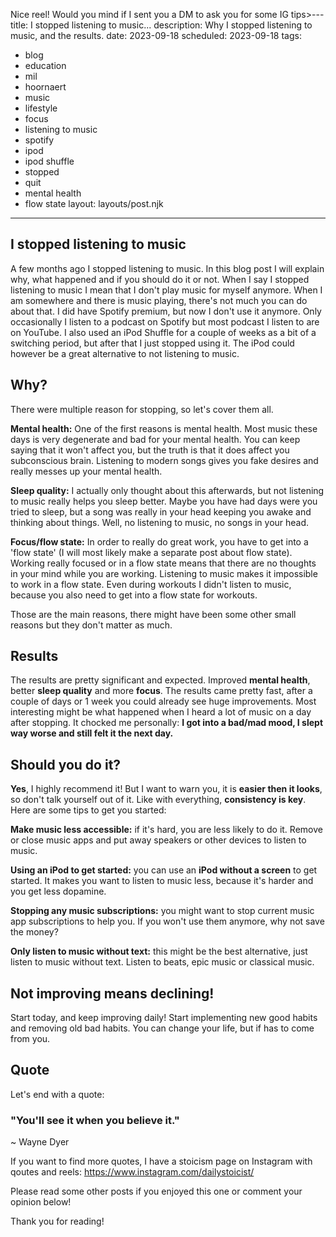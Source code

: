 Nice reel! Would you mind if I sent you a DM to ask you for some IG tips>---
title: I stopped listening to music...
description: Why I stopped listening to music, and the results.
date: 2023-09-18
scheduled: 2023-09-18
tags:
  - blog
  - education
  - mil
  - hoornaert
  - music
  - lifestyle
  - focus
  - listening to music
  - spotify
  - ipod
  - ipod shuffle
  - stopped
  - quit
  - mental health
  - flow state
layout: layouts/post.njk
---
## I stopped listening to music

A few months ago I stopped listening to music. In this blog post I will explain why, what happened and if you should do it or not. When I say I stopped listening to music I mean that I don't play music for myself anymore. When I am somewhere and there is music playing, there's not much you can do about that. I did have Spotify premium, but now I don't use it anymore. Only occasionally I listen to a podcast on Spotify but most podcast I listen to are on YouTube. I also used an iPod Shuffle for a couple of weeks as a bit of a switching period, but after that I just stopped using it. The iPod could however be a great alternative to not listening to music. 

## Why?

There were multiple reason for stopping, so let's cover them all.

**Mental health:** One of the first reasons is mental health. Most music these days is very degenerate and bad for your mental health. You can keep saying that it won't affect you, but the truth is that it does affect you subconscious brain. Listening to modern songs gives you fake desires and really messes up your mental health.

**Sleep quality:** I actually only thought about this afterwards, but not listening to music really helps you sleep better. Maybe you have had days were you tried to sleep, but a song was really in your head keeping you awake and thinking about things. Well, no listening to music, no songs in your head. 

**Focus/flow state:** In order to really do great work, you have to get into a 'flow state' (I will most likely make a separate post about flow state). Working really focused or in a flow state means that there are no thoughts in your mind while you are working. Listening to music makes it impossible to work in a flow state.
Even during workouts I didn't listen to music, because you also need to get into a flow state for workouts.

Those are the main reasons, there might have been some other small reasons but they don't matter as much. 

## Results

The results are pretty significant and expected. Improved **mental health**, better **sleep quality** and more **focus**. The results came pretty fast, after a couple of days or 1 week you could already see huge improvements. Most interesting might be what happened when I heard a lot of music on a day after stopping. It chocked me personally: **I got into a bad/mad mood, I slept way worse and still felt it the next day.** 

## Should you do it?

**Yes**, I highly recommend it! But I want to warn you, it is **easier then it looks**, so don't talk yourself out of it. Like with everything, **consistency is key**. Here are some tips to get you started:

**Make music less accessible:** if it's hard, you are less likely to do it. Remove or close music apps and put away speakers or other devices to listen to music.

**Using an iPod to get started:** you can use an **iPod  without a screen** to get started. It makes you want to listen to music less, because it's harder and you get less dopamine.

**Stopping any music subscriptions:** you might want to stop current music app subscriptions to help you. If you won't use them anymore, why not save the money?

**Only listen to music without text:** this might be the best alternative, just listen to music without text. Listen to beats, epic music or classical music. 

## Not improving means declining!

Start today, and keep improving daily! Start implementing new good habits and removing old bad habits. You can change your life, but if has to come from you.

## Quote

Let's end with a quote:

### "You'll see it when you believe it."
~ Wayne Dyer

If you want to find more quotes, I have a stoicism page on Instagram with qoutes and reels: https://www.instagram.com/dailystoicist/

Please read some other posts if you enjoyed this one or comment your opinion below!

Thank you for reading!
